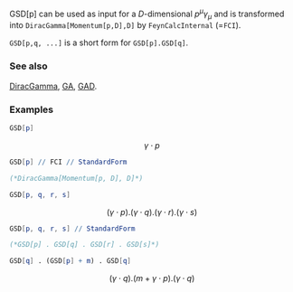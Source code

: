 GSD[p] can be used as input for a $D$-dimensional $p^\mu \gamma_\mu$ and is transformed into `DiracGamma[Momentum[p,D],D]` by `FeynCalcInternal` (=`FCI`).

`GSD[p,q, ...]` is a short form for `GSD[p].GSD[q]`.

### See also

[DiracGamma](DiracGamma), [GA](GA), [GAD](GAD).

### Examples

```mathematica
GSD[p]
```

$$\gamma \cdot p$$

```mathematica
GSD[p] // FCI // StandardForm

(*DiracGamma[Momentum[p, D], D]*)
```

```mathematica
GSD[p, q, r, s]
```

$$(\gamma \cdot p).(\gamma \cdot q).(\gamma \cdot r).(\gamma \cdot s)$$

```mathematica
GSD[p, q, r, s] // StandardForm

(*GSD[p] . GSD[q] . GSD[r] . GSD[s]*)
```

```mathematica
GSD[q] . (GSD[p] + m) . GSD[q]
```

$$(\gamma \cdot q).(m+\gamma \cdot p).(\gamma \cdot q)$$